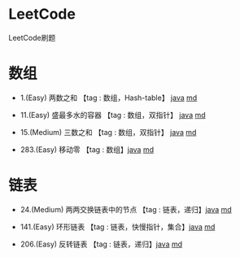 # LeetCode
LeetCode刷题
# 数组
- 1.(Easy) 两数之和 【tag : 数组，Hash-table】 [java](https://github.com/zhuangjiayue/LeetCode/blob/master/%E6%95%B0%E7%BB%84/1.%E4%B8%A4%E6%95%B0%E4%B9%8B%E5%92%8C.java) [md](https://github.com/zhuangjiayue/LeetCode/blob/master/%E6%95%B0%E7%BB%84/1.%E4%B8%A4%E6%95%B0%E4%B9%8B%E5%92%8C.md)

- 11.(Easy) 盛最多水的容器 【tag : 数组，双指针】 [java](https://github.com/zhuangjiayue/LeetCode/blob/master/%E6%95%B0%E7%BB%84/11.%E7%9B%9B%E6%9C%80%E5%A4%9A%E6%B0%B4%E7%9A%84%E5%AE%B9%E5%99%A8.java) [md](https://github.com/zhuangjiayue/LeetCode/blob/master/%E6%95%B0%E7%BB%84/11.%E7%9B%9B%E6%9C%80%E5%A4%9A%E6%B0%B4%E7%9A%84%E5%AE%B9%E5%99%A8.md)

- 15.(Medium) 三数之和 【tag : 数组，双指针】 [java](https://github.com/zhuangjiayue/LeetCode/blob/master/%E6%95%B0%E7%BB%84/15.%E4%B8%89%E6%95%B0%E4%B9%8B%E5%92%8C.java) [md](https://github.com/zhuangjiayue/LeetCode/blob/master/%E6%95%B0%E7%BB%84/15.%E4%B8%89%E6%95%B0%E4%B9%8B%E5%92%8C.md)

- 283.(Easy) 移动零 【tag : 数组】[java](https://github.com/zhuangjiayue/LeetCode/blob/master/%E6%95%B0%E7%BB%84/283.%E7%A7%BB%E5%8A%A8%E9%9B%B6.java) [md](https://github.com/zhuangjiayue/LeetCode/blob/master/%E6%95%B0%E7%BB%84/283.%E7%A7%BB%E5%8A%A8%E9%9B%B6.md)

# 链表


- 24.(Medium) 两两交换链表中的节点 【tag : 链表，递归】[java](https://github.com/zhuangjiayue/LeetCode/blob/master/%E6%95%B0%E7%BB%84/24.%E4%B8%A4%E4%B8%A4%E4%BA%A4%E6%8D%A2%E9%93%BE%E8%A1%A8%E4%B8%AD%E7%9A%84%E8%8A%82%E7%82%B9.java) [md](https://github.com/zhuangjiayue/LeetCode/blob/master/%E6%95%B0%E7%BB%84/24.%E4%B8%A4%E4%B8%A4%E4%BA%A4%E6%8D%A2%E9%93%BE%E8%A1%A8%E4%B8%AD%E7%9A%84%E8%8A%82%E7%82%B9.md)

- 141.(Easy) 环形链表 【tag : 链表，快慢指针，集合】[java](https://github.com/zhuangjiayue/LeetCode/blob/master/%E6%95%B0%E7%BB%84/141.%E7%8E%AF%E5%BD%A2%E9%93%BE%E8%A1%A8.java) [md](https://github.com/zhuangjiayue/LeetCode/blob/master/%E6%95%B0%E7%BB%84/141.%E7%8E%AF%E5%BD%A2%E9%93%BE%E8%A1%A8.md)


- 206.(Easy) 反转链表 【tag : 链表，递归】[java](https://github.com/zhuangjiayue/LeetCode/blob/master/%E6%95%B0%E7%BB%84/206.%E5%8F%8D%E8%BD%AC%E9%93%BE%E8%A1%A8.java) [md](https://github.com/zhuangjiayue/LeetCode/blob/master/%E6%95%B0%E7%BB%84/206.%E5%8F%8D%E8%BD%AC%E9%93%BE%E8%A1%A8.md)
